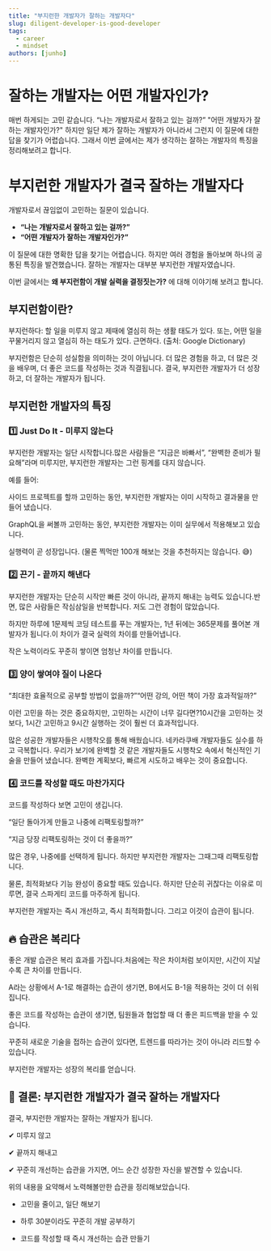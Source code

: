```yaml
---
title: "부지런한 개발자가 잘하는 개발자다"
slug: diligent-developer-is-good-developer
tags:
  - career
  - mindset
authors: [junho]
---
```


# 잘하는 개발자는 어떤 개발자인가?

매번 하게되는 고민 같습니다. “나는 개발자로서 잘하고 있는 걸까?” "어떤 개발자가 잘하는 개발자인가?" 하지만 일단 제가 잘하는 개발자가 아니라서 그런지 이 질문에 대한 답을 찾기가 어렵습니다. 그래서 이번 글에서는 제가 생각하는 잘하는 개발자의 특징을 정리해보려고 합니다.

<!-- truncate -->

# 부지런한 개발자가 결국 잘하는 개발자다

개발자로서 끊임없이 고민하는 질문이 있습니다.

- **“나는 개발자로서 잘하고 있는 걸까?”**
- **“어떤 개발자가 잘하는 개발자인가?”**

이 질문에 대한 명확한 답을 찾기는 어렵습니다. 하지만 여러 경험을 돌아보며 하나의 공통된 특징을 발견했습니다. 잘하는 개발자는 대부분 부지런한 개발자였습니다.

이번 글에서는 **왜 부지런함이 개발 실력을 결정짓는가?** 에 대해 이야기해 보려고 합니다.

## 부지런함이란?

부지런하다: 할 일을 미루지 않고 제때에 열심히 하는 생활 태도가 있다. 또는, 어떤 일을 꾸물거리지 않고 열심히 하는 태도가 있다. 근면하다. (출처: Google Dictionary)

부지런함은 단순히 성실함을 의미하는 것이 아닙니다. 더 많은 경험을 하고, 더 많은 것을 배우며, 더 좋은 코드를 작성하는 것과 직결됩니다. 결국, 부지런한 개발자가 더 성장하고, 더 잘하는 개발자가 됩니다.

## 부지런한 개발자의 특징

### 1️⃣ Just Do It - 미루지 않는다

부지런한 개발자는 일단 시작합니다.많은 사람들은 “지금은 바빠서”, “완벽한 준비가 필요해”라며 미루지만, 부지런한 개발자는 그런 핑계를 대지 않습니다.

예를 들어:

사이드 프로젝트를 할까 고민하는 동안, 부지런한 개발자는 이미 시작하고 결과물을 만들어 냈습니다.

GraphQL을 써볼까 고민하는 동안, 부지런한 개발자는 이미 실무에서 적용해보고 있습니다.

실행력이 곧 성장입니다. (물론 찍먹만 100개 해보는 것을 추천하지는 않습니다. 😅)

### 2️⃣ 끈기 - 끝까지 해낸다

부지런한 개발자는 단순히 시작만 빠른 것이 아니라, 끝까지 해내는 능력도 있습니다.반면, 많은 사람들은 작심삼일을 반복합니다. 저도 그런 경험이 많았습니다.

하지만 하루에 1문제씩 코딩 테스트를 푸는 개발자는, 1년 뒤에는 365문제를 풀어본 개발자가 됩니다.이 차이가 결국 실력의 차이를 만들어냅니다.

작은 노력이라도 꾸준히 쌓이면 엄청난 차이를 만듭니다.

### 3️⃣ 양이 쌓여야 질이 나온다

“최대한 효율적으로 공부할 방법이 없을까?”“어떤 강의, 어떤 책이 가장 효과적일까?”

이런 고민을 하는 것은 중요하지만, 고민하는 시간이 너무 길다면?10시간을 고민하는 것보다, 1시간 고민하고 9시간 실행하는 것이 훨씬 더 효과적입니다.

많은 성공한 개발자들은 시행착오를 통해 배웠습니다. 네카라쿠배 개발자들도 실수를 하고 극복합니다. 우리가 보기에 완벽할 것 같은 개발자들도 시행착오 속에서 혁신적인 기술을 만들어 냈습니다. 완벽한 계획보다, 빠르게 시도하고 배우는 것이 중요합니다.

### 4️⃣ 코드를 작성할 때도 마찬가지다

코드를 작성하다 보면 고민이 생깁니다.

“일단 돌아가게 만들고 나중에 리팩토링할까?”

“지금 당장 리팩토링하는 것이 더 좋을까?”

많은 경우, 나중에를 선택하게 됩니다. 하지만 부지런한 개발자는 그때그때 리팩토링합니다.

물론, 최적화보다 기능 완성이 중요할 때도 있습니다. 하지만 단순히 귀찮다는 이유로 미루면, 결국 스파게티 코드를 마주하게 됩니다.

부지런한 개발자는 즉시 개선하고, 즉시 최적화합니다. 그리고 이것이 습관이 됩니다.

## 🔥 습관은 복리다

좋은 개발 습관은 복리 효과를 가집니다.처음에는 작은 차이처럼 보이지만, 시간이 지날수록 큰 차이를 만듭니다.

A라는 상황에서 A-1로 해결하는 습관이 생기면, B에서도 B-1을 적용하는 것이 더 쉬워집니다.

좋은 코드를 작성하는 습관이 생기면, 팀원들과 협업할 때 더 좋은 피드백을 받을 수 있습니다.

꾸준히 새로운 기술을 접하는 습관이 있다면, 트렌드를 따라가는 것이 아니라 리드할 수 있습니다.

부지런한 개발자는 성장의 복리를 얻습니다.

## 🎯 결론: 부지런한 개발자가 결국 잘하는 개발자다

결국, 부지런한 개발자는 잘하는 개발자가 됩니다.

✔ 미루지 않고

✔ 끝까지 해내고

✔ 꾸준히 개선하는 습관을 가지면, 어느 순간 성장한 자신을 발견할 수 있습니다.

위의 내용을 요약해서 노력해볼만한 습관을 정리해보았습니다.

- 고민을 줄이고, 일단 해보기

- 하루 30분이라도 꾸준히 개발 공부하기

- 코드를 작성할 때 즉시 개선하는 습관 만들기
